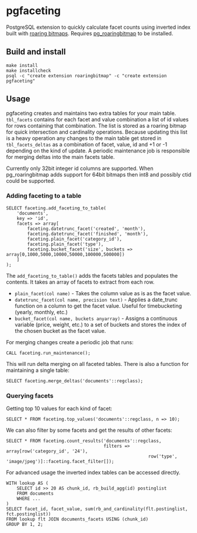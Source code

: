 # pgfaceting

PostgreSQL extension to quickly calculate facet counts using inverted index built with
[roaring bitmaps](https://roaringbitmap.org/). Requires
[pg_roaringbitmap](https://github.com/ChenHuajun/pg_roaringbitmap) to be installed.

## Build and install

    make install
    make installcheck
    psql -c "create extension roaringbitmap" -c "create extension pgfaceting"
 
## Usage

pgfaceting creates and maintains two extra tables for your main table. `tbl_facets` contains for each facet and
value combination a list of id values for rows containing that combination. The list is stored as a roaring
bitmap for quick intersection and cardinality operations. Because updating this list is a heavy operation any changes
to the main table get stored in `tbl_facets_deltas` as a combination of facet, value, id and +1 or -1 depending
on the kind of update. A periodic maintenance job is responsible for merging deltas into the main facets table.

Currently only 32bit integer id columns are supported. When pg\_roaringbitmap adds support for 64bit bitmaps
then int8 and possibly ctid could be supported.

### Adding faceting to a table

    SELECT faceting.add_faceting_to_table(
        'documents',
        key => 'id',
        facets => array[
            faceting.datetrunc_facet('created', 'month'),
            faceting.datetrunc_facet('finished', 'month'),
            faceting.plain_facet('category_id'),
            faceting.plain_facet('type'),
            faceting.bucket_facet('size', buckets => array[0,1000,5000,10000,50000,100000,500000])
        ]
    );

The `add_faceting_to_table()` adds the facets tables and populates the contents. It takes an array of facets
to extract from each row.

* `plain_facet(col name)` - Takes the column value as is as the facet value.
* `datetrunc_facet(col name, precision text)` - Applies a date\_trunc function on a column to get the facet value.
   Useful for timebucketing (yearly, monthly, etc.)
* `bucket_facet(col name, buckets anyarray)` - Assigns a continuous variable (price, weight, etc.) to a set of buckets
  and stores the index of the chosen bucket as the facet value.

For merging changes create a periodic job that runs:

    CALL faceting.run_maintenance();

This will run delta merging on all faceted tables. There is also a function for maintaining a single table:

    SELECT faceting.merge_deltas('documents'::regclass);

### Querying facets

Getting top 10 values for each kind of facet:

    SELECT * FROM faceting.top_values('documents'::regclass, n => 10);

We can also filter by some facets and get the results of other facets:

    SELECT * FROM faceting.count_results('documents'::regclass,
                                         filters => array[row('category_id', '24'),
                                                          row('type', 'image/jpeg')]::faceting.facet_filter[]);

For advanced usage the inverted index tables can be accessed directly.

    WITH lookup AS (
        SELECT id >> 20 AS chunk_id, rb_build_agg(id) postinglist
        FROM documents
        WHERE ...
    )
    SELECT facet_id, facet_value, sum(rb_and_cardinality(flt.postinglist, fct.postinglist))
    FROM lookup flt JOIN documents_facets USING (chunk_id)
    GROUP BY 1, 2;

